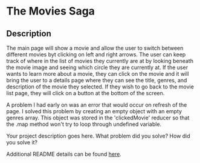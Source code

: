 # The Movies Saga

## Description

The main page will show a movie and allow the user to switch between different movies byt clicking on left and right arrows. The user can keep track of where in the list of movies they currently are at by looking beneath the movie image and seeing which circle they are currently at. If the user wants to learn more about a movie, they can click on the movie and it will bring the user to a details page where they can see the title, genres, and description of the movie they selected. If they wish to go back to the movie list page, they will click on a button at the bottom of the screen. 

A problem I had early on was an error that would occur on refresh of the page. I solved this problem by creating an empty object with an empty genres array. This object was stored in the 'clickedMovie' reducer so that the .map method won't try to loop through undefined variable. 

Your project description goes here. What problem did you solve? How did you solve it?

Additional README details can be found [here](https://github.com/PrimeAcademy/readme-template/blob/master/README.md).
